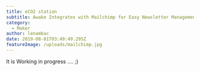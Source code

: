 ```yaml
---
title: eCO2 station
subtitle: Awake Integrates with Mailchimp for Easy Newsletter Management
category:
  - Maker
author: lenambac
date: 2019-08-01T03:49:49.295Z
featureImage: /uploads/mailchimp.jpg
---
```


It is Working in progress .... ;)